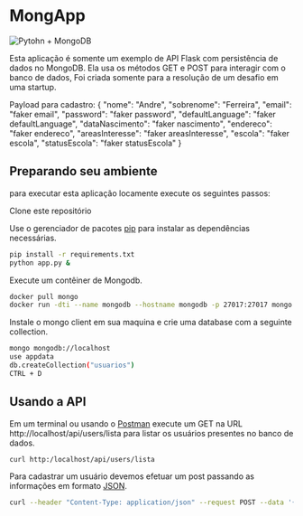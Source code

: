 # MongApp

![Pytohn + MongoDB](https://i.ytimg.com/vi/qd1Ihy_djDc/maxresdefault.jpg)

Esta aplicação é somente um exemplo de API Flask com persistência de dados no MongoDB.
Ela usa os métodos GET e POST para interagir com o banco de dados, Foi criada somente para a resolução de um desafio em uma startup.

Payload para cadastro:
{
"nome": "Andre",
"sobrenome": "Ferreira",
"email": "faker email",
"password": "faker password",
"defaultLanguage": "faker defaultLanguage",
"dataNascimento": "faker nascimento",
"endereco": "faker endereco",
"areasInteresse": "faker areasInteresse",
"escola": "faker escola",
"statusEscola": "faker statusEscola"
}


## Preparando seu ambiente

para executar esta aplicação locamente execute os seguintes passos:

Clone este repositório

Use o gerenciador de pacotes [pip](https://pip.pypa.io/en/stable/) para instalar as dependências necessárias.

```bash
pip install -r requirements.txt
python app.py &
```
Execute um contêiner de Mongodb.

```bash
docker pull mongo
docker run -dti --name mongodb --hostname mongodb -p 27017:27017 mongo
```
Instale o mongo client em sua maquina e crie uma database com a seguinte collection.
```bash
mongo mongodb://localhost
use appdata
db.createCollection("usuarios")
CTRL + D
```

## Usando a API
Em um terminal ou usando o [Postman](https://www.getpostman.com/downloads/) execute um GET na URL http://localhost/api/users/lista para listar os usuários presentes no banco de dados.
```bash
curl http:/localhost/api/users/lista
```
Para cadastrar um usuário devemos efetuar um post passando as informações em formato [JSON](https://www.json.org/).
```bash
curl --header "Content-Type: application/json" --request POST --data '{"nome": "faker name", "sobrenome": "faker lastName", "email": "faker email", "password": "faker password", "defaultLanguage": "fakerdefaultLanguage", "dataNascimento": "faker nascimento", "endereco": "faker endereco", "areasInteresse": "faker areasInteresse", "escola": "faker escola", "statusEscola": "faker statusEscola"}' http:/localhost/api/users/cadastra
```
